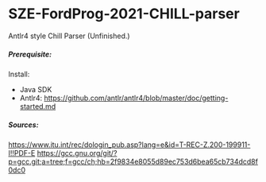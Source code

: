 # SZE-FordProg-2021-CHILL-parser

Antlr4 style Chill Parser (Unfinished.)

##### Prerequisite:
Install:
- Java SDK 
- Antlr4: https://github.com/antlr/antlr4/blob/master/doc/getting-started.md

##### Sources:
https://www.itu.int/rec/dologin_pub.asp?lang=e&id=T-REC-Z.200-199911-I!!PDF-E
https://gcc.gnu.org/git/?p=gcc.git;a=tree;f=gcc/ch;hb=2f9834e8055d89ec753d6bea65cb734dcd8f0dc0